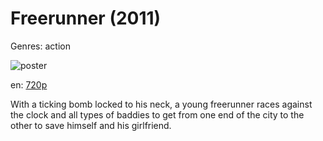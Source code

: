 # Freerunner (2011)

Genres: action

![poster](http://image.tmdb.org/t/p/w500/cJVtnUchU5N0x1WvhbGg71BsJcg.jpg)

en:
  [720p](magnet:?xt=urn:btih:32E8360E86BC7583AE979BD33B2765E35F9A7482&tr=udp://glotorrents.pw:6969/announce&tr=udp://tracker.opentrackr.org:1337/announce&tr=udp://torrent.gresille.org:80/announce&tr=udp://tracker.openbittorrent.com:80&tr=udp://tracker.coppersurfer.tk:6969&tr=udp://tracker.leechers-paradise.org:6969&tr=udp://p4p.arenabg.ch:1337&tr=udp://tracker.internetwarriors.net:1337)
  


With a ticking bomb locked to his neck, a young freerunner races against the clock and all types of baddies to get from one end of the city to the other to save himself and his girlfriend.